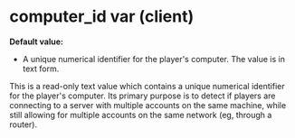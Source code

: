 # computer_id var (client)
**Default value:**
*   A unique numerical identifier for the player\'s computer. The value
    is in text form.


This is a read-only text value which contains a unique
numerical identifier for the player\'s computer. Its primary purpose is
to detect if players are connecting to a server with multiple accounts
on the same machine, while still allowing for multiple accounts on the
same network (eg, through a router).